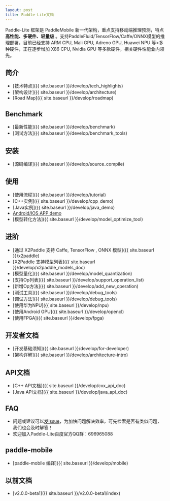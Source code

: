 ```yaml
---
layout: post
title: Paddle-Lite文档
---
```


Paddle-Lite 框架是 PaddleMobile 新一代架构，重点支持移动端推理预测，特点**高性能、多硬件、轻量级** 。支持PaddleFluid/TensorFlow/Caffe/ONNX模型的推理部署，目前已经支持 ARM CPU, Mali GPU, Adreno GPU, Huawei NPU 等>多种硬件，正在逐步增加 X86 CPU, Nvidia GPU 等多款硬件，相关硬件性能业内领先。


## 简介

- [技术特点]({{ site.baseurl }}/develop/tech_highlights)
- [架构设计]({{ site.baseurl }}/develop/architecture)
- [Road Map]({{ site.baseurl }}/develop/roadmap)

## Benchmark

- [最新性能]({{ site.baseurl }}/develop/benchmark)
- [测试方法]({{ site.baseurl }}/develop/benchmark_tools)

## 安装

- [源码编译]({{ site.baseurl }}/develop/source_compile)

## 使用

- [使用流程]({{ site.baseurl }}/develop/tutorial)
- [C++实例]({{ site.baseurl }}/develop/cpp_demo)
- [Java实例]({{ site.baseurl }}/develop/java_demo)
- [Android/IOS APP demo](https://github.com/PaddlePaddle/Paddle-Lite-Demo)
- [模型转化方法]({{ site.baseurl }}/develop/model_optimize_tool)

## 进阶

- [通过 X2Paddle 支持 Caffe, TensorFlow , ONNX 模型]({{ site.baseurl }}/x2paddle)
- [X2Paddle 支持模型列表]({{ site.baseurl }}/develop/x2paddle_models_doc)
- [模型量化]({{ site.baseurl }}/develop/model_quantization)
- [支持Op列表]({{ site.baseurl }}/develop/support_operation_list)
- [新增Op方法]({{ site.baseurl }}/develop/add_new_operation)
- [测试工具]({{ site.baseurl }}/develop/debug_tools)
- [调试方法]({{ site.baseurl }}/develop/debug_tools)
- [使用华为NPU]({{ site.baseurl }}/develop/npu)
- [使用Android GPU]({{ site.baseurl }}/develop/opencl)
- [使用FPGA]({{ site.baseurl }}/develop/fpga)

## 开发者文档

- [开发基础须知]({{ site.baseurl }}/develop/for-developer)
- [架构详解]({{ site.baseurl }}/develop/architecture-intro)

## API文档

- [C++ API文档]({{ site.baseurl }}/develop/cxx_api_doc)
- [Java API文档]({{ site.baseurl }}/develop/java_api_doc)

## FAQ

- 问题或建议可以[发Issue](https://github.com/PaddlePaddle/Paddle-Lite/issues)，为加快问题解决效率，可先检索是否有类似问题，我们也会及时解答！
- 欢迎加入Paddle-Lite百度官方QQ群：696965088

## paddle-mobile

- [paddle-mobile 编译]({{ site.baseurl }}/develop/mobile)

## 以前文档
- [v2.0.0-beta1]({{ site.baseurl }}/v2.0.0-beta1/index)
